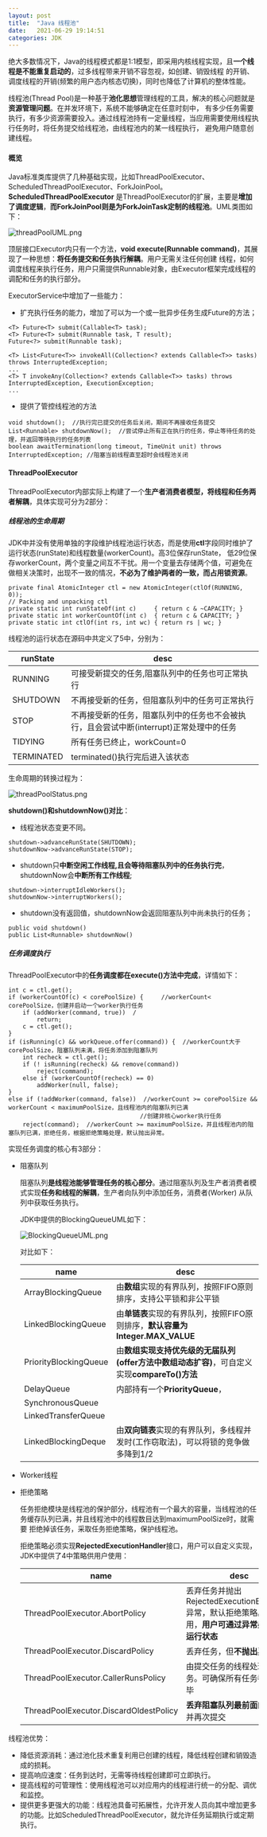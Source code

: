 ```yaml
---
layout: post
title:  "Java 线程池"
date:   2021-06-29 19:14:51
categories: JDK
---
```


绝大多数情况下，Java的线程模式都是1:1模型，即采用内核线程实现，且**一个线程是不能重复启动的**，过多线程带来开销不容忽视，如创建、销毁线程
的开销、调度线程的开销(频繁的用户态内核态切换)，同时也降低了计算机的整体性能。

线程池(Thread Pool)是一种基于**池化思想**管理线程的工具，解决的核心问题就是**资源管理问题**。在并发环境下，系统不能够确定在任意时刻中，
有多少任务需要执行，有多少资源需要投入。通过线程池持有一定量线程，当应用需要使用线程执行任务时，将任务提交给线程池，由线程池内的某一线程执行，
避免用户随意创建线程。

#### 概览

Java标准类库提供了几种基础实现，比如ThreadPoolExecutor、ScheduledThreadPoolExecutor、ForkJoinPool。**ScheduledThreadPoolExecutor**
是ThreadPoolExecutor的扩展，主要是**增加了调度逻辑**，**而ForkJoinPool则是为ForkJoinTask定制的线程池**。UML类图如下：

![threadPoolUML.png](https://raw.githubusercontent.com/GuanN1ng/GuanN1ng.github.io/main/_posts/image/threadpool.png)<br />

顶层接口Executor内只有一个方法，**void execute(Runnable command)**，其展现了一种思想：**将任务提交和任务执行解耦**。用户无需关注任何创建
线程，如何调度线程来执行任务，用户只需提供Runnable对象，由Executor框架完成线程的调配和任务的执行部分。

ExecutorService中增加了一些能力：

* 扩充执行任务的能力，增加了可以为一个或一批异步任务生成Future的方法；
```
<T> Future<T> submit(Callable<T> task);
<T> Future<T> submit(Runnable task, T result);
Future<?> submit(Runnable task);

<T> List<Future<T>> invokeAll(Collection<? extends Callable<T>> tasks) throws InterruptedException;
...
<T> T invokeAny(Collection<? extends Callable<T>> tasks) throws InterruptedException, ExecutionException;
...
```

* 提供了管控线程池的方法
```
void shutdown();  //执行完已提交的任务后关闭，期间不再接收任务提交
List<Runnable> shutdownNow();  //尝试停止所有正在执行的任务，停止等待任务的处理，并返回等待执行的任务列表
boolean awaitTermination(long timeout, TimeUnit unit) throws InterruptedException; //阻塞当前线程直至超时会线程池关闭
```

#### ThreadPoolExecutor

ThreadPoolExecutor内部实际上构建了一个**生产者消费者模型，将线程和任务两者解耦**，具体实现可分为2部分：

##### 线程池的生命周期

JDK中并没有使用单独的字段维护线程池运行状态，而是使用**ctl**字段同时维护了运行状态(runState)和线程数量(workerCount)。高3位保存runState，
低29位保存workerCount，两个变量之间互不干扰。用一个变量去存储两个值，可避免在做相关决策时，出现不一致的情况，**不必为了维护两者的一致，而占用锁资源**。
```
private final AtomicInteger ctl = new AtomicInteger(ctlOf(RUNNING, 0));
// Packing and unpacking ctl
private static int runStateOf(int c)     { return c & ~CAPACITY; }
private static int workerCountOf(int c)  { return c & CAPACITY; }
private static int ctlOf(int rs, int wc) { return rs | wc; }
```

线程池的运行状态在源码中共定义了5中，分别为：

| runState   | desc                                                                                    |
|------------|-----------------------------------------------------------------------------------------|
| RUNNING    | 可接受新提交的任务,阻塞队列中的任务也可正常执行                                                |
| SHUTDOWN   | 不再接受新的任务，但阻塞队列中的任务可正常执行                                                 |
| STOP       | 不再接受新的任务，阻塞队列中的任务也不会被执行，且会尝试中断(interrupt)正常处理中的任务              |
| TIDYING    | 所有任务已终止，workCount=0                                                               |
| TERMINATED | terminated()执行完后进入该状态                                                             |

生命周期的转换过程为：

![threadPoolStatus.png](https://raw.githubusercontent.com/GuanN1ng/GuanN1ng.github.io/main/_posts/image/threadpoolState.png)<br />


**shutdown()和shutdownNow()对比**：

* 线程池状态变更不同。
```
shutdown->advanceRunState(SHUTDOWN); 
shutdownNow->advanceRunState(STOP);
```
* shutdown只**中断空闲工作线程,且会等待阻塞队列中的任务执行完**，shutdownNow会**中断所有工作线程**;
```
shutdown->interruptIdleWorkers(); 
shutdownNow->interruptWorkers();
```
* shutdown没有返回值，shutdownNow会返回阻塞队列中尚未执行的任务；
```
public void shutdown() 
public List<Runnable> shutdownNow()
```

##### 任务调度执行

ThreadPoolExecutor中的**任务调度都在execute()方法中完成**，详情如下：
```
int c = ctl.get();
if (workerCountOf(c) < corePoolSize) {     //workerCount< corePoolSize，创建并启动一个worker执行任务
    if (addWorker(command, true))  /
        return;
    c = ctl.get();
}
if (isRunning(c) && workQueue.offer(command)) {  //workerCount大于corePoolSize，阻塞队列未满，将任务添加到阻塞队列
    int recheck = ctl.get();
    if (! isRunning(recheck) && remove(command))
        reject(command);
    else if (workerCountOf(recheck) == 0)
        addWorker(null, false);
}
else if (!addWorker(command, false))  //workerCount >= corePoolSize && workerCount < maximumPoolSize，且线程池内的阻塞队列已满
                                     //创建非核心worker执行任务
    reject(command);  //workerCount >= maximumPoolSize，并且线程池内的阻塞队列已满，拒绝任务，根据拒绝策略处理，默认抛出异常。
```

实现任务调度的核心有3部分：

* 阻塞队列
    
    阻塞队列**是线程池能够管理任务的核心部分**。通过阻塞队列及生产者消费者模式实现**任务和线程的解耦**，生产者向队列中添加任务，消费者(Worker)
    从队列中获取任务执行。
    
    JDK中提供的BlockingQueueUML如下：
    
    ![BlockingQueueUML.png](https://raw.githubusercontent.com/GuanN1ng/GuanN1ng.github.io/main/_posts/image/blockqueue.png)<br />
    
    对比如下：
    
    | name                  | desc                                                                                         |
    |-----------------------|----------------------------------------------------------------------------------------------|
    | ArrayBlockingQueue    | 由**数组**实现的有界队列，按照FIFO原则排序，支持公平锁和非公平锁                             |
    | LinkedBlockingQueue   | 由**单链表**实现的有界队列，按照FIFO原则排序，**默认容量为Integer.MAX_VALUE**                |
    | PriorityBlockingQueue | 由**数组实现支持优先级的无届队列(offer方法中数组动态扩容)**，可自定义实现**compareTo()方法** |
    | DelayQueue            | 内部持有一个**PriorityQueue**，                                                              |
    | SynchronousQueue      |                                                                                              |
    | LinkedTransferQueue   |                                                                                              |
    | LinkedBlockingDeque   | 由**双向链表**实现的有界队列，多线程并发时(工作窃取法)，可以将锁的竞争做多降到1/2            |


* Worker线程

* 拒绝策略

    任务拒绝模块是线程池的保护部分，线程池有一个最大的容量，当线程池的任务缓存队列已满，并且线程池中的线程数目达到maximumPoolSize时，就需要
    拒绝掉该任务，采取任务拒绝策略，保护线程池。
    
    拒绝策略必须实现**RejectedExecutionHandler**接口，用户可以自定义实现，JDK中提供了4中策略供用户使用：
    
    | name                                   | desc                                                                                                     |
    |----------------------------------------|----------------------------------------------------------------------------------------------------------|
    | ThreadPoolExecutor.AbortPolicy         | 丢弃任务并抛出RejectedExecutionException异常，默认拒绝策略。建议使用，**用户可通过异常感知程序运行状态** |
    | ThreadPoolExecutor.DiscardPolicy       | 丢弃任务，但**不抛出异常**                                                                               |
    | ThreadPoolExecutor.CallerRunsPolicy    | 由提交任务的线程处理该任务。可确保所有任务都执行完毕                                                     |
    | ThreadPoolExecutor.DiscardOldestPolicy | **丢弃阻塞队列最前面的任务**，并再次提交                                                                 |
    

线程池优势：

* 降低资源消耗：通过池化技术重复利用已创建的线程，降低线程创建和销毁造成的损耗。
* 提高响应速度：任务到达时，无需等待线程创建即可立即执行。
* 提高线程的可管理性：使用线程池可以对应用内的线程进行统一的分配、调优和监控。
* 提供更多更强大的功能：线程池具备可拓展性，允许开发人员向其中增加更多的功能。比如ScheduledThreadPoolExecutor，就允许任务延期执行或定期执行。